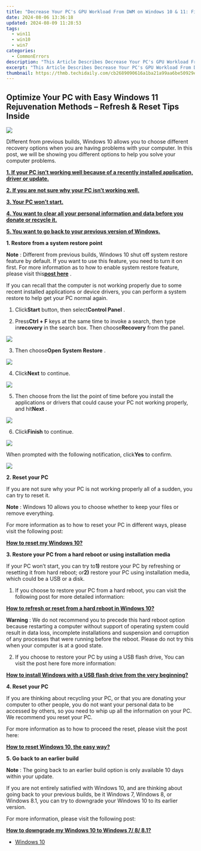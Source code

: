 ```yaml
---
title: "Decrease Your PC's GPU Workload From DWM on Windows 10 & 11: Five Essential Tips"
date: 2024-08-06 13:36:18
updated: 2024-08-09 11:28:53
tags:
  - win11
  - win10
  - win7
categories:
  - CommonErrors
description: "This Article Describes Decrease Your PC's GPU Workload From DWM on Windows 10 & 11: Five Essential Tips"
excerpt: "This Article Describes Decrease Your PC's GPU Workload From DWM on Windows 10 & 11: Five Essential Tips"
thumbnail: https://thmb.techidaily.com/cb2689090616a1ba21a99aa6be50929e603a0dc8061abd47262715b07e4d29cd.jpg
---
```


## Optimize Your PC with Easy Windows 11 Rejuvenation Methods – Refresh & Reset Tips Inside

![](https://images.drivereasy.com/wp-content/uploads/2016/12/img_5865b5b15c990.png)
  
Different from previous builds, Windows 10 allows you to choose different recovery options when you are having problems with your computer. In this post, we will be showing you different options to help you solve your computer problems.
  
[**1. If your PC isn’t working well because of a recently installed application, driver or update.**](https://tools.techidaily.com/drivereasy/download/)
  
[**2. If you are not sure why your PC isn’t working well.**](https://tools.techidaily.com/drivereasy/download/)
  
[**3. Your PC won’t start.**](https://tools.techidaily.com/drivereasy/download/)
  
[**4. You want to clear all your personal information and data before you donate or recycle it.**](https://tools.techidaily.com/drivereasy/download/)
  
[**5. You want to go back to your previous version of Windows.**](https://tools.techidaily.com/drivereasy/download/)
  
 **1\. Restore from a system restore point**
  
**Note** : Different from previous builds, Windows 10 shut off system restore feature by default. If you want to use this feature, you need to turn it on first. For more information as to how to enable system restore feature, please visit this[**post here**](https://tools.techidaily.com/drivereasy/download/) .
  
 If you can recall that the computer is not working properly due to some recent installed applications or device drivers, you can perform a system restore to help get your PC normal again.
  
 1) Click**Start** button, then select**Control Panel** .
  
 2) Press**Ctrl + F** keys at the same time to invoke a search, then type in**recovery** in the search box. Then choose**Recovery** from the panel.  
  
![](https://images.drivereasy.com/wp-content/uploads/2016/12/img_5865b945cec5e.jpg)
  
 3) Then choose**Open System Restore** .
  
![](https://images.drivereasy.com/wp-content/uploads/2016/12/img_5865ba7dd81dc.jpg)

 4) Click**Next** to continue.
  
![](https://images.drivereasy.com/wp-content/uploads/2016/12/img_5865bbb251870.jpg)

 5) Then choose from the list the point of time before you install the applications or drivers that could cause your PC not working properly, and hit**Next** .  
  
![](https://images.drivereasy.com/wp-content/uploads/2016/12/img_5865bc148874b.jpg)

 6) Click**Finish** to continue.  
  
![](https://images.drivereasy.com/wp-content/uploads/2016/12/img_5865bc3979fb8.jpg)
  
 When prompted with the following notification, click**Yes** to confirm.  
  
![](https://images.drivereasy.com/wp-content/uploads/2016/12/img_5865bc558bdb4.jpg)
  
 **2\. Reset your PC**
  
 If you are not sure why your PC is not working properly all of a sudden, you can try to reset it.
  
**Note** : Windows 10 allows you to choose whether to keep your files or remove everything.
  
 For more information as to how to reset your PC in different ways, please visit the following post:
  
[**How to reset my Windows 10?**](https://tools.techidaily.com/drivereasy/download/)
  
 **3\. Restore your PC from a hard reboot or using installation media**
  
 If your PC won’t start, you can try to**1)** restore your PC by refreshing or resetting it from hard reboot; or**2)** restore your PC using installation media, which could be a USB or a disk.
  
 1) If you choose to restore your PC from a hard reboot, you can visit the following post for more detailed information:  
  
[**How to refresh or reset from a hard reboot in Windows 10?**](https://tools.techidaily.com/drivereasy/download/)
  
**Warning** :  We do not recommend you to precede this hard reboot option because restarting a computer without support of operating system could result in data loss, incomplete installations and suspension and corruption of any processes that were running before the reboot. Please do not try this when your computer is at a good state.
  
 2) If you choose to restore your PC by using a USB flash drive, You can visit the post here fore more information:  
  
[**How to install Windows with a USB flash drive from the very beginning?**](https://tools.techidaily.com/drivereasy/download/)
  
 **4\. Reset your PC**
  
 If you are thinking about recycling your PC, or that you are donating your computer to other people, you do not want your personal data to be accessed by others, so you need to whip up all the information on your PC. We recommend you reset your PC.
  
 For more information as to how to proceed the reset, please visit the post here:
  
[**How to reset Windows 10, the easy way?**](https://tools.techidaily.com/drivereasy/download/)
  
 **5\. Go back to an earlier build**
  
**Note** : The going back to an earlier build option is only available 10 days within your update.
  
 If you are not entirely satisfied with Windows 10, and are thinking about going back to your previous builds, be it Windows 7, Windows 8, or Windows 8.1, you can try to downgrade your Windows 10 to its earlier version.
  
 For more information, please visit the following post:  
  
[**How to downgrade my Windows 10 to Windows 7/ 8/ 8.1?**](https://tools.techidaily.com/drivereasy/download/)

* [Windows 10](https://tools.techidaily.com/drivereasy/download/)

<ins class="adsbygoogle"
     style="display:block"
     data-ad-format="autorelaxed"
     data-ad-client="ca-pub-7571918770474297"
     data-ad-slot="1223367746"></ins>



<ins class="adsbygoogle"
     style="display:block"
     data-ad-client="ca-pub-7571918770474297"
     data-ad-slot="8358498916"
     data-ad-format="auto"
     data-full-width-responsive="true"></ins>
